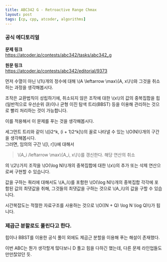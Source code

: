 ```yaml
---
title: ABC342 G - Retroactive Range Chmax
layout: post
tags: [cp, cpp, atcoder, algorithms]
---
```

### 공식 에디토리얼

**문제 링크**  
<https://atcoder.jp/contests/abc342/tasks/abc342_g>

**원문 링크**  
<https://atcoder.jp/contests/abc342/editorial/9373>

먼저 수열이 아닌 \\(1\\)개의 정수에 대해 \\(A \leftarrow \max\\{A, x\\}\\)와 그것을 취소하는 과정을 생각해봅시다.

조작은 교환법칙이 성립하기에, 취소되지 않은 조작에 대한 \\(x\\)의 값의 중복집합을 힙(일반적으로 우선순위 큐)이나 균형 이진 탐색 트리(BBST) 등을 이용해 관리하는 것으로 빨리 처리하는 것이 가능합니다.

이를 적용해서 이 문제를 푸는 것을 생각해봅시다.

세그먼트 트리와 같이 \\([i2^k, (i + 1)2^k]\\)의 꼴로 나타낼 수 있는 \\(O(N)\\)개의 구간을 생각해봅시다.  
그러면, 임의의 구간 \\([l, r]\\)에 대해서

> \\(A_i /leftarrow \max\\{A_i, x\\}\\)를 갱신한다.
> 해당 연산의 취소

의 \\(2\\)가지 조작을 \\(O(\log N)\\)개의 중복집합에 대한 \\(x\\)의 추가 또는 삭제 연산으로써 구현할 수 있습니다.

값을 구하는 쿼리에 대해서도 \\(A_i\\)를 포함한 \\(O(\log N)\\)개의 중복집합 각각에 포함된 값의 최댓값을 취해, 그것들의 최댓값을 구하는 것으로 \\(A_i\\)의 값을 구할 수 있습니다.

시간복잡도는 적절한 자료구조를 사용하는 것으로 \\(O((N + Q) \log N \log Q)\\)가 됩니다.

### 제곱근 분할로도 풀린다고 한다.

힙이나 BBST를 이용한 공식 풀이 외에도 제곱근 분할을 이용해 푸는 해설이 존재했다.

이번 ABC는 뭔가 생각할게 많다보니 D 풀고 힘을 다하긴 했는데, 다른 문제 라인업들도 만만찮았던 듯.